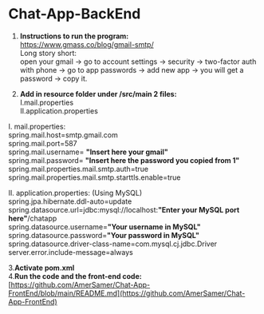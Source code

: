 # Chat-App-BackEnd
1. **Instructions to run the program:** <br />
  https://www.gmass.co/blog/gmail-smtp/ <br />
  Long story short: <br />
  open your gmail -> go to account settings -> security -> two-factor auth with phone -> go to app passwords -> add new app -> you will get a password -> copy it. <br />


2. **Add in resource folder under /src/main 2 files:** <br />
  I.mail.properties <br />
  II.application.properties <br />

  I. mail.properties: <br />
        spring.mail.host=smtp.gmail.com  <br /> 
        spring.mail.port=587  <br />
        spring.mail.username= **"Insert here your gmail"**  <br />
        spring.mail.password= **"Insert here the password you copied from 1"**   <br />
        spring.mail.properties.mail.smtp.auth=true  <br />
        spring.mail.properties.mail.smtp.starttls.enable=true  <br />
    
  II. application.properties: (Using MySQL) <br />
        spring.jpa.hibernate.ddl-auto=update  <br />
        spring.datasource.url=jdbc:mysql://localhost:**"Enter your MySQL port here"**/chatapp  <br />
        spring.datasource.username=**"Your username in MySQL"**   <br />
        spring.datasource.password=**"Your password in MySQL"**  <br />
        spring.datasource.driver-class-name=com.mysql.cj.jdbc.Driver  <br />
        server.error.include-message=always  <br />
        
3.**Activate pom.xml** <br /> 
4.**Run the code and the front-end code:** <br />
    [https://github.com/AmerSamer/Chat-App-FrontEnd/blob/main/README.md](https://github.com/AmerSamer/Chat-App-FrontEnd)
